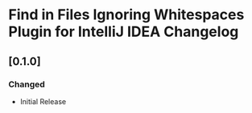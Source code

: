 <!-- Keep a Changelog guide -> https://keepachangelog.com -->

# Find in Files Ignoring Whitespaces Plugin for IntelliJ IDEA Changelog

## [0.1.0]
### Changed
- Initial Release
